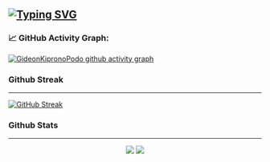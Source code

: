 

[![Typing SVG](https://readme-typing-svg.demolab.com?font=Dancing+Script&weight=900&size=24&duration=3000&pause=840&color=F8F8F8FF&background=000000FF&vCenter=true&width=1000&height=83&lines=Hello%2C+This+is+Ephraim+Blessing+Mwereza;I+am+a+passionate+Software+%26+Machine+Learning+Developer;Interested+in+gaining+new+knowledge+in+tech)](https://git.io/typing-svg)
----------------------------------------------------------------------------------------------------------------------------


### 📈 GitHub Activity Graph:
[![GideonKipronoPodo github activity graph](https://github-readme-activity-graph.cyclic.app/graph?username=GideonKipronoPodo&theme=github-compact)](https://github.com/GideonKipronoPodo/github-readme-activity-graph)

### Github Streak
----------------------------------------------------------------------------------------------------------------------------
[![GitHub Streak](https://github-readme-streak-stats.herokuapp.com?user=GideonKipronoPodo&theme=radical&hide_border=true)](https://git.io/streak-stats)

### Github Stats
----------------------------------------------------------------------------------------------------------------------------
<p align = "center">
  <img  src = "https://github-readme-stats.vercel.app/api?username=GideonKipronoPodo&show_icons=true&theme=radical&line_height=27">
  <img src = "https://github-readme-stats.vercel.app/api/top-langs/?username=GideonKipronoPodo&hide=dart,django,javascript,html,css,scss,pythonless&theme=radical">
</p>
